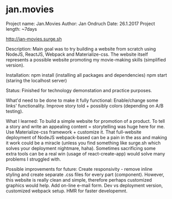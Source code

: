 # jan.movies

Project name: Jan.Movies
Author: Jan Ondruch
Date: 26.1.2017
Project length: ~7days

http://jan-movies.surge.sh

Description:
Main goal was to try building a website from scratch using NodeJS, ReactJS, Webpack and Materialize-css.
The website itself represents a possible website promoting my movie-making skills (simplified version).

Installation:
npm install (installing all packages and dependencies)
npm start (staring the localhost server)

Status:
Finished for technology demonstation and practice purposes.

What'd need to be done to make it fully functional:
Enable/change some links' functionality.
Improve story told + possibly colors (depending on A/B testing).

What I learned:
To build a simple website for promotion of a product.
To tell a story and write an appealing content = storytelling was huge here for me.
Use Materialize-css framework + customize it.
That full-website deployment of NodeJS webpack-based can be a pain in the ass and making it work could
be a miracle (unless you find something like surge.sh which solves your deployment nightmare, haha).
Sometimes sacrificing some extra tools can be a real win (usage of react-create-app) would solve many
problems I struggled with.

Possible improvements for future:
Create responsivity - remove inline styling and create separate .css files for every part (component). 
However, this website is really clean and simple, therefore perhaps customized graphics would help.
Add on-line e-mail form.
Dev vs deployment version, customized webpack setup.
HMR for faster developemnt.